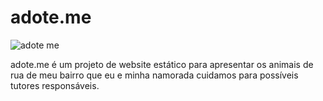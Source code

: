 # adote.me

![adote me](https://user-images.githubusercontent.com/50926874/226242440-30209368-784a-4a38-8ae0-d431f35882fe.png)

adote.me é um projeto de website estático para apresentar os animais de rua de meu bairro que eu e minha namorada cuidamos para possíveis tutores responsáveis.
